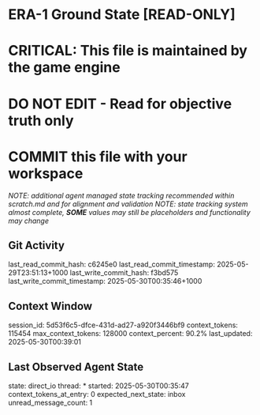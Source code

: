# ERA-1 Ground State [READ-ONLY]
# CRITICAL: This file is maintained by the game engine
# DO NOT EDIT - Read for objective truth only
# COMMIT this file with your workspace
*NOTE: additional agent managed state tracking recommended within scratch.md and for alignment and validation*
*NOTE: state tracking system almost complete, **SOME** values may still be placeholders and functionality may change*

## Git Activity
last_read_commit_hash: c6245e0
last_read_commit_timestamp: 2025-05-29T23:51:13+1000
last_write_commit_hash: f3bd575
last_write_commit_timestamp: 2025-05-30T00:35:46+1000

## Context Window
session_id: 5d53f6c5-dfce-431d-ad27-a920f3446bf9
context_tokens: 115454
max_context_tokens: 128000
context_percent: 90.2%
last_updated: 2025-05-30T00:39:01

## Last Observed Agent State
state: direct_io
thread: *
started: 2025-05-30T00:35:47
context_tokens_at_entry: 0
expected_next_state: inbox
unread_message_count: 1
